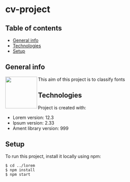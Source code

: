 # cv-project

## Table of contents
* [General info](#general-info)
* [Technologies](#technologies)
* [Setup](#setup)

## General info
This aim of this project is to classify fonts
<img align="left" width="100" height="100" src=![Untitled-1](https://user-images.githubusercontent.com/62393460/219378725-afff414a-b2aa-40c4-a218-f2c775c673a7.png)>

	
## Technologies
Project is created with:
* Lorem version: 12.3
* Ipsum version: 2.33
* Ament library version: 999
	
## Setup
To run this project, install it locally using npm:

```
$ cd ../lorem
$ npm install
$ npm start
```
